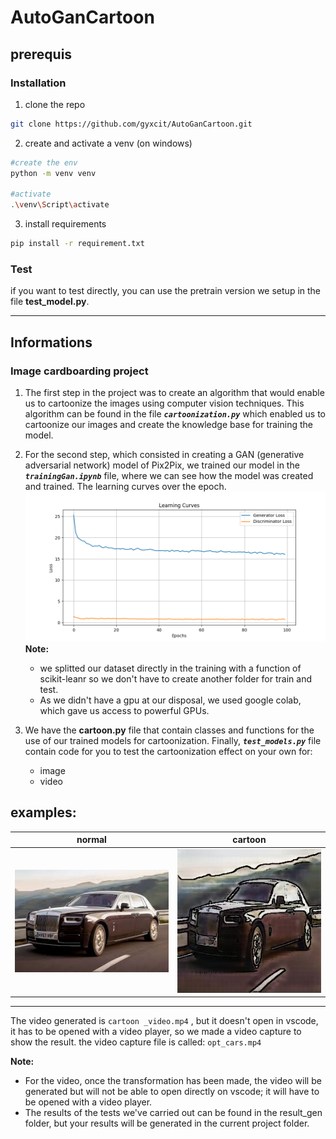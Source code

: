 # AutoGanCartoon
## prerequis
### Installation
1. clone the repo
```bash
git clone https://github.com/gyxcit/AutoGanCartoon.git
```
2. create and activate a venv (on windows)
```bash
#create the env
python -m venv venv

#activate
.\venv\Script\activate
```

3. install requirements
```bash
pip install -r requirement.txt
```

### Test 
if you want to test directly, you can use the pretrain version we setup in the file  **test_model.py**.<br>

---
## Informations
### Image cardboarding project 
1. The first step in the project was to create an algorithm that would enable us to cartoonize the images using computer vision techniques. This algorithm can be found in the file ***`cartoonization.py`*** which enabled us to cartoonize our images and create the knowledge base for training the model.

2. For the second step, which consisted in creating a GAN (generative adversarial network) model of Pix2Pix, we trained our model in the ***`trainingGan.ipynb`*** file, where we can see how the model was created and trained. The learning curves over the epoch.<br>
    ![My Image](assets/learning_curves.png)
    **Note:**
    - we splitted our dataset directly in the training with a function of scikit-leanr so we don't have to create another folder for train and test. 
    - As we didn't have a gpu at our disposal, we used google colab, which gave us access to powerful GPUs.

3. We have the **cartoon.py**  file that contain classes and functions for the use of our trained models for cartoonization. Finally, ***`test_models.py`*** file contain code for you to test the cartoonization effect on your own for:
    - image
    - video

examples:
---
| normal             | cartoon            |
|-----------------------|----------------------|
| ![Image 1](test_gen/72.jpg) | ![Image 2](result_gen/cartoon_image.jpg) |

--- 
The video generated is `cartoon _video.mp4` , but it doesn't open in vscode, it has to be opened with a video player, so we made a video capture to show the result. 
the video capture file is called: `opt_cars.mp4`

**Note:** 
- For the video, once the transformation has been made, the video will be generated but will not be able to open directly on vscode; it will have to be opened with a video player.
- The results of the tests we've carried out can be found in the result_gen folder, but your results will be generated in the current project folder.